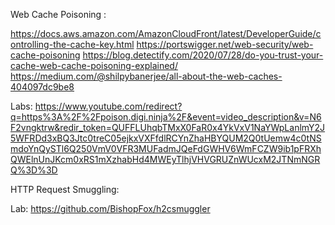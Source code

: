 Web Cache Poisoning :

https://docs.aws.amazon.com/AmazonCloudFront/latest/DeveloperGuide/controlling-the-cache-key.html
https://portswigger.net/web-security/web-cache-poisoning
https://blog.detectify.com/2020/07/28/do-you-trust-your-cache-web-cache-poisoning-explained/
https://medium.com/@shilpybanerjee/all-about-the-web-caches-404097dc9be8

Labs: https://www.youtube.com/redirect?q=https%3A%2F%2Fpoison.digi.ninja%2F&event=video_description&v=N6F2vngktrw&redir_token=QUFFLUhqbTMxX0FaR0x4YkVxV1NaYWpLanlmY2J5WFRDd3xBQ3Jtc0treC05ejkxVXFfdlRCYnZhaHBYQUM2Q0tUemw4c0tNSmdoYnQySTl6Q250VmV0VFR3MUFadmJQeFdGWHV6WmFCZW9ib1pFRXhQWElnUnJKcm0xRS1mXzhabHd4MWEyTlhjVHVGRUZnWUcxM2JTNmNGRQ%3D%3D

HTTP Request Smuggling:

Lab: https://github.com/BishopFox/h2csmuggler
